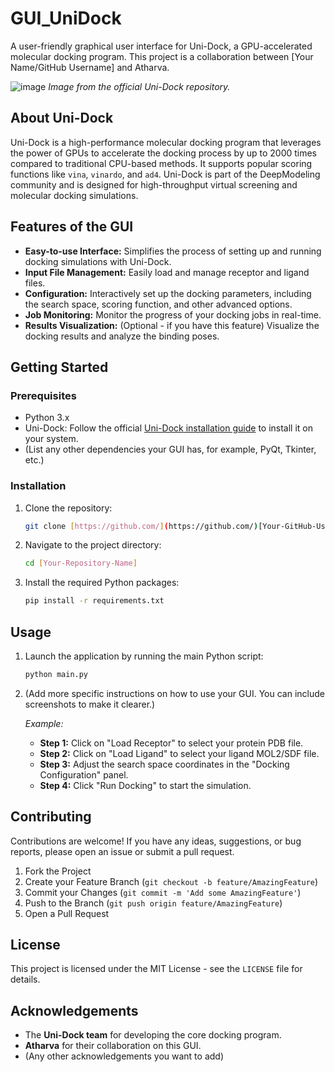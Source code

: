 # GUI_UniDock

A user-friendly graphical user interface for Uni-Dock, a GPU-accelerated molecular docking program. This project is a collaboration between [Your Name/GitHub Username] and Atharva.

![image](https://github.com/dptech-corp/Uni-Dock/blob/main/unidock.png)
*Image from the official Uni-Dock repository.*

## About Uni-Dock

Uni-Dock is a high-performance molecular docking program that leverages the power of GPUs to accelerate the docking process by up to 2000 times compared to traditional CPU-based methods. It supports popular scoring functions like `vina`, `vinardo`, and `ad4`. Uni-Dock is part of the DeepModeling community and is designed for high-throughput virtual screening and molecular docking simulations.

## Features of the GUI

* **Easy-to-use Interface:** Simplifies the process of setting up and running docking simulations with Uni-Dock.
* **Input File Management:** Easily load and manage receptor and ligand files.
* **Configuration:** Interactively set up the docking parameters, including the search space, scoring function, and other advanced options.
* **Job Monitoring:** Monitor the progress of your docking jobs in real-time.
* **Results Visualization:** (Optional - if you have this feature) Visualize the docking results and analyze the binding poses.

## Getting Started

### Prerequisites

* Python 3.x
* Uni-Dock: Follow the official [Uni-Dock installation guide](https://github.com/dptech-corp/Uni-Dock) to install it on your system.
* (List any other dependencies your GUI has, for example, PyQt, Tkinter, etc.)

### Installation

1.  Clone the repository:
    ```bash
    git clone [https://github.com/](https://github.com/)[Your-GitHub-Username]/[Your-Repository-Name].git
    ```
2.  Navigate to the project directory:
    ```bash
    cd [Your-Repository-Name]
    ```
3.  Install the required Python packages:
    ```bash
    pip install -r requirements.txt
    ```

## Usage

1.  Launch the application by running the main Python script:
    ```bash
    python main.py
    ```
2.  (Add more specific instructions on how to use your GUI. You can include screenshots to make it clearer.)

    *Example:*
    * **Step 1:** Click on "Load Receptor" to select your protein PDB file.
    * **Step 2:** Click on "Load Ligand" to select your ligand MOL2/SDF file.
    * **Step 3:** Adjust the search space coordinates in the "Docking Configuration" panel.
    * **Step 4:** Click "Run Docking" to start the simulation.

## Contributing

Contributions are welcome! If you have any ideas, suggestions, or bug reports, please open an issue or submit a pull request.

1.  Fork the Project
2.  Create your Feature Branch (`git checkout -b feature/AmazingFeature`)
3.  Commit your Changes (`git commit -m 'Add some AmazingFeature'`)
4.  Push to the Branch (`git push origin feature/AmazingFeature`)
5.  Open a Pull Request

## License

This project is licensed under the MIT License - see the `LICENSE` file for details.

## Acknowledgements

* The **Uni-Dock team** for developing the core docking program.
* **Atharva** for their collaboration on this GUI.
* (Any other acknowledgements you want to add)
